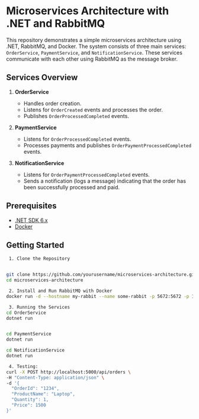 # Microservices Architecture with .NET and RabbitMQ

This repository demonstrates a simple microservices architecture using .NET, RabbitMQ, and Docker. The system consists of three main services: `OrderService`, `PaymentService`, and `NotificationService`. These services communicate with each other using RabbitMQ as the message broker.

## Services Overview

1. **OrderService**
   - Handles order creation.
   - Listens for `OrderCreated` events and processes the order.
   - Publishes `OrderProcessedCompleted` events.

2. **PaymentService**
   - Listens for `OrderProcessedCompleted` events.
   - Processes payments and publishes `OrderPaymentProcessedCompleted` events.

3. **NotificationService**
   - Listens for `OrderPaymentProcessedCompleted` events.
   - Sends a notification (logs a message) indicating that the order has been successfully processed and paid.

## Prerequisites

- [.NET SDK 6.x](https://dotnet.microsoft.com/download/dotnet/6.0)
- [Docker](https://www.docker.com/get-started)

## Getting Started
```bash
 1. Clone the Repository


git clone https://github.com/yourusername/microservices-architecture.git
cd microservices-architecture

 2. Install and Run RabbitMQ with Docker
docker run -d --hostname my-rabbit --name some-rabbit -p 5672:5672 -p 15672:15672 rabbitmq:3-management

 3. Running the Services
cd OrderService
dotnet run


cd PaymentService
dotnet run

cd NotificationService
dotnet run

 4. Testing:
curl -X POST http://localhost:5000/api/orders \
-H "Content-Type: application/json" \
-d '{
  "OrderId": "1234",
  "ProductName": "Laptop",
  "Quantity": 1,
  "Price": 1500
}'
